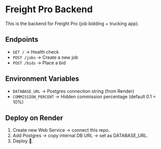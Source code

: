 # Freight Pro Backend

This is the backend for Freight Pro (job bidding + trucking app).

## Endpoints
- `GET /` → Health check
- `POST /jobs` → Create a new job
- `POST /bids` → Place a bid

## Environment Variables
- `DATABASE_URL` → Postgres connection string (from Render)
- `COMMISSION_PERCENT` → Hidden commission percentage (default 0.1 = 10%)

## Deploy on Render
1. Create new Web Service → connect this repo.
2. Add Postgres → copy internal DB URL → set as DATABASE_URL.
3. Deploy 🚀.
